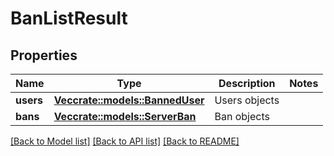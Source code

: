 # BanListResult

## Properties

Name | Type | Description | Notes
------------ | ------------- | ------------- | -------------
**users** | [**Vec<crate::models::BannedUser>**](BannedUser.md) | Users objects | 
**bans** | [**Vec<crate::models::ServerBan>**](ServerBan.md) | Ban objects | 

[[Back to Model list]](../README.md#documentation-for-models) [[Back to API list]](../README.md#documentation-for-api-endpoints) [[Back to README]](../README.md)


